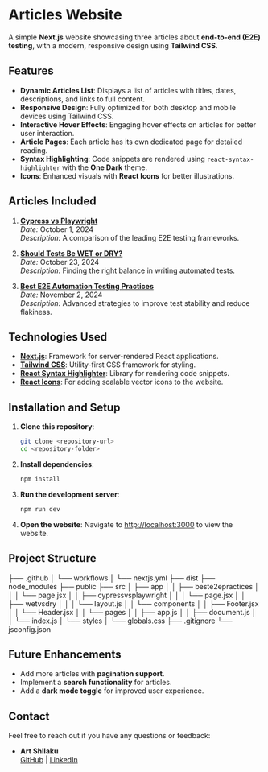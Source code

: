 # Articles Website

A simple **Next.js** website showcasing three articles about **end-to-end (E2E) testing**, with a modern, responsive design using **Tailwind CSS**.

## Features

- **Dynamic Articles List**: Displays a list of articles with titles, dates, descriptions, and links to full content.
- **Responsive Design**: Fully optimized for both desktop and mobile devices using Tailwind CSS.
- **Interactive Hover Effects**: Engaging hover effects on articles for better user interaction.
- **Article Pages**: Each article has its own dedicated page for detailed reading.
- **Syntax Highlighting**: Code snippets are rendered using `react-syntax-highlighter` with the **One Dark** theme.
- **Icons**: Enhanced visuals with **React Icons** for better illustrations.

## Articles Included

1. **[Cypress vs Playwright](https://artshllk.github.io/e2e-testing-hub/cypressvsplaywright)**  
   _Date:_ October 1, 2024  
   _Description:_ A comparison of the leading E2E testing frameworks.

2. **[Should Tests Be WET or DRY?](https://artshllk.github.io/e2e-testing-hub/wetvsdry)**  
   _Date:_ October 23, 2024  
   _Description:_ Finding the right balance in writing automated tests.

3. **[Best E2E Automation Testing Practices](https://artshllk.github.io/e2e-testing-hub/beste2epractices)**  
   _Date:_ November 2, 2024  
   _Description:_ Advanced strategies to improve test stability and reduce flakiness.

## Technologies Used

- **[Next.js](https://nextjs.org/)**: Framework for server-rendered React applications.
- **[Tailwind CSS](https://tailwindcss.com/)**: Utility-first CSS framework for styling.
- **[React Syntax Highlighter](https://github.com/react-syntax-highlighter/react-syntax-highlighter)**: Library for rendering code snippets.
- **[React Icons](https://react-icons.github.io/react-icons/)**: For adding scalable vector icons to the website.

## Installation and Setup

1. **Clone this repository**:

   ```bash
   git clone <repository-url>
   cd <repository-folder>
   ```

2. **Install dependencies**:

   ```bash
   npm install
   ```

3. **Run the development server**:

   ```bash
   npm run dev
   ```

4. **Open the website**: Navigate to [http://localhost:3000](http://localhost:3000) to view the website.

## Project Structure

├── .github
│ └── workflows
│ └── nextjs.yml
├── dist
├── node_modules
├── public
├── src
│ ├── app
│ │ ├── beste2epractices
│ │ │ └── page.jsx
│ │ ├── cypressvsplaywright
│ │ │ └── page.jsx
│ │ ├── wetvsdry
│ │ │ └── layout.js
│ │ └── components
│ │ ├── Footer.jsx
│ │ └── Header.jsx
│ │ └── pages
│ │ ├── app.js
│ │ ├── document.js
│ │ └── index.js
│ └── styles
│ └── globals.css
├── .gitignore
└── jsconfig.json

## Future Enhancements

- Add more articles with **pagination support**.
- Implement a **search functionality** for articles.
- Add a **dark mode toggle** for improved user experience.

## Contact

Feel free to reach out if you have any questions or feedback:

- **Art Shllaku**  
  [GitHub](https://github.com/artshllk) | [LinkedIn](https://www.linkedin.com/in/art-shllaku/)
